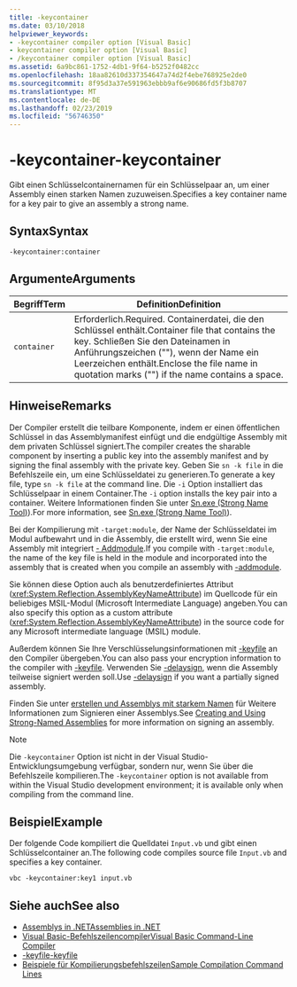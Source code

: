 ```yaml
---
title: -keycontainer
ms.date: 03/10/2018
helpviewer_keywords:
- -keycontainer compiler option [Visual Basic]
- keycontainer compiler option [Visual Basic]
- /keycontainer compiler option [Visual Basic]
ms.assetid: 6a9bc861-1752-4db1-9f64-b5252f0482cc
ms.openlocfilehash: 18aa82610d337354647a74d2f4ebe768925e2de0
ms.sourcegitcommit: 8f95d3a37e591963ebbb9af6e90686fd5f3b8707
ms.translationtype: MT
ms.contentlocale: de-DE
ms.lasthandoff: 02/23/2019
ms.locfileid: "56746350"
---
```

# <a name="-keycontainer"></a><span data-ttu-id="5743a-102">-keycontainer</span><span class="sxs-lookup"><span data-stu-id="5743a-102">-keycontainer</span></span>
<span data-ttu-id="5743a-103">Gibt einen Schlüsselcontainernamen für ein Schlüsselpaar an, um einer Assembly einen starken Namen zuzuweisen.</span><span class="sxs-lookup"><span data-stu-id="5743a-103">Specifies a key container name for a key pair to give an assembly a strong name.</span></span>  
  
## <a name="syntax"></a><span data-ttu-id="5743a-104">Syntax</span><span class="sxs-lookup"><span data-stu-id="5743a-104">Syntax</span></span>  
  
```  
-keycontainer:container  
```  
  
## <a name="arguments"></a><span data-ttu-id="5743a-105">Argumente</span><span class="sxs-lookup"><span data-stu-id="5743a-105">Arguments</span></span>  
  
|<span data-ttu-id="5743a-106">Begriff</span><span class="sxs-lookup"><span data-stu-id="5743a-106">Term</span></span>|<span data-ttu-id="5743a-107">Definition</span><span class="sxs-lookup"><span data-stu-id="5743a-107">Definition</span></span>|  
|---|---|  
|`container`|<span data-ttu-id="5743a-108">Erforderlich.</span><span class="sxs-lookup"><span data-stu-id="5743a-108">Required.</span></span> <span data-ttu-id="5743a-109">Containerdatei, die den Schlüssel enthält.</span><span class="sxs-lookup"><span data-stu-id="5743a-109">Container file that contains the key.</span></span> <span data-ttu-id="5743a-110">Schließen Sie den Dateinamen in Anführungszeichen (""), wenn der Name ein Leerzeichen enthält.</span><span class="sxs-lookup"><span data-stu-id="5743a-110">Enclose the file name in quotation marks ("") if the name contains a space.</span></span>|  
  
## <a name="remarks"></a><span data-ttu-id="5743a-111">Hinweise</span><span class="sxs-lookup"><span data-stu-id="5743a-111">Remarks</span></span>  
 <span data-ttu-id="5743a-112">Der Compiler erstellt die teilbare Komponente, indem er einen öffentlichen Schlüssel in das Assemblymanifest einfügt und die endgültige Assembly mit dem privaten Schlüssel signiert.</span><span class="sxs-lookup"><span data-stu-id="5743a-112">The compiler creates the sharable component by inserting a public key into the assembly manifest and by signing the final assembly with the private key.</span></span> <span data-ttu-id="5743a-113">Geben Sie `sn -k file` in die Befehlszeile ein, um eine Schlüsseldatei zu generieren.</span><span class="sxs-lookup"><span data-stu-id="5743a-113">To generate a key file, type `sn -k file` at the command line.</span></span> <span data-ttu-id="5743a-114">Die `-i` Option installiert das Schlüsselpaar in einem Container.</span><span class="sxs-lookup"><span data-stu-id="5743a-114">The `-i` option installs the key pair into a container.</span></span> <span data-ttu-id="5743a-115">Weitere Informationen finden Sie unter [Sn.exe (Strong Name Tool)](../../../framework/tools/sn-exe-strong-name-tool.md)).</span><span class="sxs-lookup"><span data-stu-id="5743a-115">For more information, see [Sn.exe (Strong Name Tool)](../../../framework/tools/sn-exe-strong-name-tool.md)).</span></span>  
  
 <span data-ttu-id="5743a-116">Bei der Kompilierung mit `-target:module`, der Name der Schlüsseldatei im Modul aufbewahrt und in die Assembly, die erstellt wird, wenn Sie eine Assembly mit integriert [- Addmodule](../../../visual-basic/reference/command-line-compiler/addmodule.md).</span><span class="sxs-lookup"><span data-stu-id="5743a-116">If you compile with `-target:module`, the name of the key file is held in the module and incorporated into the assembly that is created when you compile an assembly with [-addmodule](../../../visual-basic/reference/command-line-compiler/addmodule.md).</span></span>  
  
 <span data-ttu-id="5743a-117">Sie können diese Option auch als benutzerdefiniertes Attribut (<xref:System.Reflection.AssemblyKeyNameAttribute>) im Quellcode für ein beliebiges MSIL-Modul (Microsoft Intermediate Language) angeben.</span><span class="sxs-lookup"><span data-stu-id="5743a-117">You can also specify this option as a custom attribute (<xref:System.Reflection.AssemblyKeyNameAttribute>) in the source code for any Microsoft intermediate language (MSIL) module.</span></span>  
  
 <span data-ttu-id="5743a-118">Außerdem können Sie Ihre Verschlüsselungsinformationen mit [-keyfile](../../../visual-basic/reference/command-line-compiler/keyfile.md) an den Compiler übergeben.</span><span class="sxs-lookup"><span data-stu-id="5743a-118">You can also pass your encryption information to the compiler with [-keyfile](../../../visual-basic/reference/command-line-compiler/keyfile.md).</span></span> <span data-ttu-id="5743a-119">Verwenden Sie [-delaysign](../../../visual-basic/reference/command-line-compiler/delaysign.md), wenn die Assembly teilweise signiert werden soll.</span><span class="sxs-lookup"><span data-stu-id="5743a-119">Use [-delaysign](../../../visual-basic/reference/command-line-compiler/delaysign.md) if you want a partially signed assembly.</span></span>  
  
 <span data-ttu-id="5743a-120">Finden Sie unter [erstellen und Assemblys mit starkem Namen](../../../framework/app-domains/create-and-use-strong-named-assemblies.md) für Weitere Informationen zum Signieren einer Assemblys.</span><span class="sxs-lookup"><span data-stu-id="5743a-120">See [Creating and Using Strong-Named Assemblies](../../../framework/app-domains/create-and-use-strong-named-assemblies.md) for more information on signing an assembly.</span></span>  
  
> [!NOTE]
>  <span data-ttu-id="5743a-121">Die `-keycontainer` Option ist nicht in der Visual Studio-Entwicklungsumgebung verfügbar, sondern nur, wenn Sie über die Befehlszeile kompilieren.</span><span class="sxs-lookup"><span data-stu-id="5743a-121">The `-keycontainer` option is not available from within the Visual Studio development environment; it is available only when compiling from the command line.</span></span>  
  
## <a name="example"></a><span data-ttu-id="5743a-122">Beispiel</span><span class="sxs-lookup"><span data-stu-id="5743a-122">Example</span></span>  
 <span data-ttu-id="5743a-123">Der folgende Code kompiliert die Quelldatei `Input.vb` und gibt einen Schlüsselcontainer an.</span><span class="sxs-lookup"><span data-stu-id="5743a-123">The following code compiles source file `Input.vb` and specifies a key container.</span></span>  
  
```  
vbc -keycontainer:key1 input.vb  
```  
  
## <a name="see-also"></a><span data-ttu-id="5743a-124">Siehe auch</span><span class="sxs-lookup"><span data-stu-id="5743a-124">See also</span></span>
- [<span data-ttu-id="5743a-125">Assemblys in .NET</span><span class="sxs-lookup"><span data-stu-id="5743a-125">Assemblies in .NET</span></span>](../../../standard/assembly/index.md)
- [<span data-ttu-id="5743a-126">Visual Basic-Befehlszeilencompiler</span><span class="sxs-lookup"><span data-stu-id="5743a-126">Visual Basic Command-Line Compiler</span></span>](../../../visual-basic/reference/command-line-compiler/index.md)
- [<span data-ttu-id="5743a-127">-keyfile</span><span class="sxs-lookup"><span data-stu-id="5743a-127">-keyfile</span></span>](../../../visual-basic/reference/command-line-compiler/keyfile.md)
- [<span data-ttu-id="5743a-128">Beispiele für Kompilierungsbefehlszeilen</span><span class="sxs-lookup"><span data-stu-id="5743a-128">Sample Compilation Command Lines</span></span>](../../../visual-basic/reference/command-line-compiler/sample-compilation-command-lines.md)
